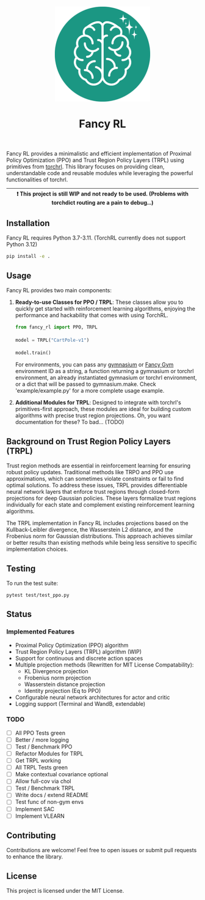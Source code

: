 <h1 align="center">
  <br>
  <img src='./fancy_rl.svg' width="250px">
  <br><br>
  <b>Fancy RL</b>
  <br><br>
</h1>

Fancy RL provides a minimalistic and efficient implementation of Proximal Policy Optimization (PPO) and Trust Region Policy Layers (TRPL) using primitives from [torchrl](https://pypi.org/project/torchrl/). This library focuses on providing clean, understandable code and reusable modules while leveraging the powerful functionalities of torchrl.

| :exclamation: This project is still WIP and not ready to be used. (Problems with torchdict routing are a pain to debug...) |
| -------------------------------------------------------------------------------------------------------------------------- |

## Installation

Fancy RL requires Python 3.7-3.11. (TorchRL currently does not support Python 3.12)

```bash
pip install -e .
```

## Usage

Fancy RL provides two main components:

1. **Ready-to-use Classes for PPO / TRPL**: These classes allow you to quickly get started with reinforcement learning algorithms, enjoying the performance and hackability that comes with using TorchRL.

   ```python
   from fancy_rl import PPO, TRPL

   model = TRPL("CartPole-v1")

   model.train()
   ```

   For environments, you can pass any [gymnasium](https://gymnasium.farama.org/) or [Fancy Gym](https://alrhub.github.io/fancy_gym/) environment ID as a string, a function returning a gymnasium or torchrl environment, an already instantiated gymnasium or torchrl environment, or a dict that will be passed to gymnasium.make. Check 'example/example.py' for a more complete usage example.

2. **Additional Modules for TRPL**: Designed to integrate with torchrl's primitives-first approach, these modules are ideal for building custom algorithms with precise trust region projections.
   Oh, you want documentation for these? To bad... (TODO)

## Background on Trust Region Policy Layers (TRPL)

Trust region methods are essential in reinforcement learning for ensuring robust policy updates. Traditional methods like TRPO and PPO use approximations, which can sometimes violate constraints or fail to find optimal solutions. To address these issues, TRPL provides differentiable neural network layers that enforce trust regions through closed-form projections for deep Gaussian policies. These layers formalize trust regions individually for each state and complement existing reinforcement learning algorithms.

The TRPL implementation in Fancy RL includes projections based on the Kullback-Leibler divergence, the Wasserstein L2 distance, and the Frobenius norm for Gaussian distributions. This approach achieves similar or better results than existing methods while being less sensitive to specific implementation choices.

## Testing

To run the test suite:

```bash
pytest test/test_ppo.py
```

## Status

### Implemented Features
- Proximal Policy Optimization (PPO) algorithm
- Trust Region Policy Layers (TRPL) algorithm (WIP)
- Support for continuous and discrete action spaces
- Multiple projection methods (Rewritten for MIT License Compatability):
  - KL Divergence projection
  - Frobenius norm projection
  - Wasserstein distance projection
  - Identity projection (Eq to PPO)
- Configurable neural network architectures for actor and critic
- Logging support (Terminal and WandB, extendable)

### TODO
- [ ] All PPO Tests green
- [ ] Better / more logging
- [ ] Test / Benchmark PPO
- [ ] Refactor Modules for TRPL
- [ ] Get TRPL working
- [ ] All TRPL Tests green
- [ ] Make contextual covariance optional
- [ ] Allow full-cov via chol
- [ ] Test / Benchmark TRPL
- [ ] Write docs / extend README
- [ ] Test func of non-gym envs
- [ ] Implement SAC
- [ ] Implement VLEARN

## Contributing

Contributions are welcome! Feel free to open issues or submit pull requests to enhance the library.

## License

This project is licensed under the MIT License.
